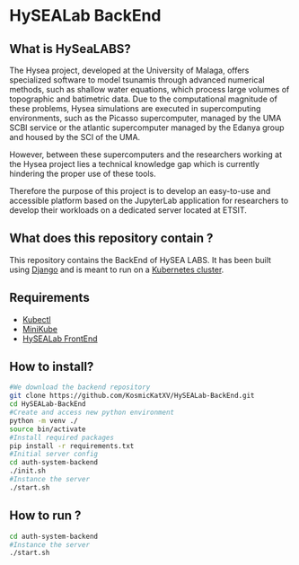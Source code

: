# HySEALab BackEnd

## What is HySeaLABS?
 The Hysea project, developed at the University of Malaga, offers specialized software to model tsunamis through advanced numerical methods, such as shallow water equations, which process large volumes of topographic and batimetric data. Due to the computational magnitude of these problems, Hysea simulations are executed in supercomputing environments, such as the Picasso supercomputer, managed by the UMA SCBI service or the atlantic supercomputer managed by the Edanya group and housed by the SCI of the UMA.

However, between these supercomputers and the researchers working at the Hysea project lies a technical knowledge gap which is currently hindering the proper use of these tools.

Therefore the purpose of this project is to develop an easy-to-use and accessible platform based on the JupyterLab application for researchers to develop their workloads on a dedicated server located at ETSIT.

## What does this repository contain ?
This repository contains the BackEnd of HySEA LABS. It has been built using [Django](https://www.djangoproject.com/) and is meant to run on a [Kubernetes cluster](https://kubernetes.io/).
## Requirements
- [Kubectl](https://kubernetes.io/docs/reference/kubectl/)
- [MiniKube](https://minikube.sigs.k8s.io/docs/)
- [HySEALab FrontEnd](github.com/KosmicKatXV/HySEALab-FrontEnd)
## How to install?
```bash
#We download the backend repository
git clone https://github.com/KosmicKatXV/HySEALab-BackEnd.git
cd HySEALab-BackEnd
#Create and access new python environment
python -m venv ./
source bin/activate
#Install required packages
pip install -r requirements.txt
#Initial server config
cd auth-system-backend
./init.sh
#Instance the server
./start.sh
```
## How to run ?
```bash
cd auth-system-backend
#Instance the server
./start.sh
```